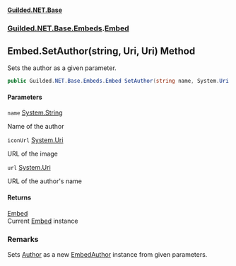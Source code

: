 
#### [Guilded.NET.Base](Guilded_NET_Base 'Guilded.NET.Base')
### [Guilded.NET.Base.Embeds](Guilded_NET_Base#Guilded_NET_Base_Embeds 'Guilded.NET.Base.Embeds').[Embed](Embed 'Guilded.NET.Base.Embeds.Embed')
## Embed.SetAuthor(string, Uri, Uri) Method

Sets the author as a given parameter.
```csharp
public Guilded.NET.Base.Embeds.Embed SetAuthor(string name, System.Uri iconUrl=null, System.Uri url=null);
```

#### Parameters

<a name='Guilded_NET_Base_Embeds_Embed_SetAuthor(string_System_Uri_System_Uri)_name'></a>
`name` [System.String](https://docs.microsoft.com/en-us/dotnet/api/System.String 'System.String')

Name of the author

<a name='Guilded_NET_Base_Embeds_Embed_SetAuthor(string_System_Uri_System_Uri)_iconUrl'></a>
`iconUrl` [System.Uri](https://docs.microsoft.com/en-us/dotnet/api/System.Uri 'System.Uri')

URL of the image

<a name='Guilded_NET_Base_Embeds_Embed_SetAuthor(string_System_Uri_System_Uri)_url'></a>
`url` [System.Uri](https://docs.microsoft.com/en-us/dotnet/api/System.Uri 'System.Uri')

URL of the author's name


#### Returns
[Embed](Embed 'Guilded.NET.Base.Embeds.Embed')  
Current [Embed](Embed 'Guilded.NET.Base.Embeds.Embed') instance

### Remarks
  
Sets [Author](Embed_Author 'Guilded.NET.Base.Embeds.Embed.Author') as a new [EmbedAuthor](EmbedAuthor 'Guilded.NET.Base.Embeds.EmbedAuthor') instance from given parameters.